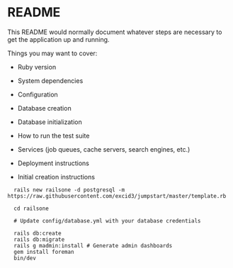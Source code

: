 # README

This README would normally document whatever steps are necessary to get the
application up and running.

Things you may want to cover:

* Ruby version

* System dependencies

* Configuration

* Database creation

* Database initialization

* How to run the test suite

* Services (job queues, cache servers, search engines, etc.)

* Deployment instructions

* Initial creation instructions
```
  rails new railsone -d postgresql -m https://raw.githubusercontent.com/excid3/jumpstart/master/template.rb
  
  cd railsone

  # Update config/database.yml with your database credentials

  rails db:create
  rails db:migrate
  rails g madmin:install # Generate admin dashboards
  gem install foreman
  bin/dev
```
